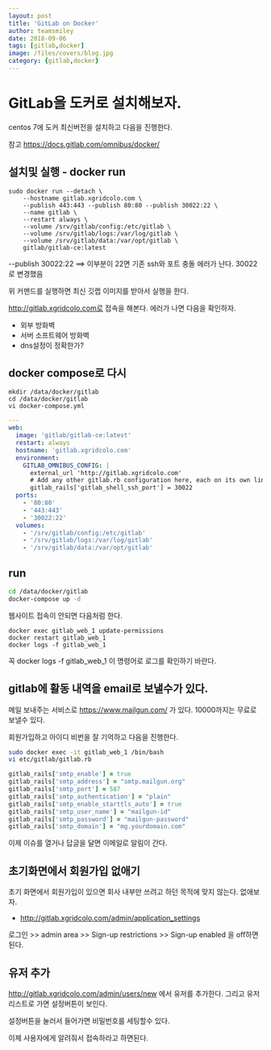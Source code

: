 ```yaml
---
layout: post
title: 'GitLab on Docker' 
author: teamsmiley
date: 2018-09-06
tags: [gitlab,docker]
image: /files/covers/blog.jpg
category: {gitlab,docker}
---
```


# GitLab을 도커로 설치해보자. 

centos 7에  도커 최신버전을 설치하고 다음을 진행한다. 

참고 <https://docs.gitlab.com/omnibus/docker/>

## 설치및 실행 - docker run

```
sudo docker run --detach \
    --hostname gitlab.xgridcolo.com \
    --publish 443:443 --publish 80:80 --publish 30022:22 \
    --name gitlab \
    --restart always \
    --volume /srv/gitlab/config:/etc/gitlab \
    --volume /srv/gitlab/logs:/var/log/gitlab \
    --volume /srv/gitlab/data:/var/opt/gitlab \
    gitlab/gitlab-ce:latest
```

--publish 30022:22  ==> 이부분이 22면 기존 ssh와 포트 충돌 에러가 난다. 30022로 변경했음

위 커맨드를 실행하면 최신 깃랩 이미지를 받아서 실행을 한다. 

http://gitlab.xgridcolo.com로 접속을 해본다. 에러가 나면 다음을 확인하자.

* 외부 방화벽
* 서버 소프트웨어 방화벽 
* dns설정이 정확한가?

## docker compose로 다시 

```
mkdir /data/docker/gitlab
cd /data/docker/gitlab
vi docker-compose.yml
```

```yml
---
web:
  image: 'gitlab/gitlab-ce:latest'
  restart: always
  hostname: 'gitlab.xgridcolo.com'
  environment:
    GITLAB_OMNIBUS_CONFIG: |
      external_url 'http://gitlab.xgridcolo.com'
      # Add any other gitlab.rb configuration here, each on its own line
      gitlab_rails['gitlab_shell_ssh_port'] = 30022
  ports:
    - '80:80'
    - '443:443'
    - '30022:22'
  volumes:
    - '/srv/gitlab/config:/etc/gitlab'
    - '/srv/gitlab/logs:/var/log/gitlab'
    - '/srv/gitlab/data:/var/opt/gitlab'
```

## run

```bash
cd /data/docker/gitlab
docker-compose up -d
```

웹사이트 접속이 안되면 다음처럼 한다.

```
docker exec gitlab_web_1 update-permissions
docker restart gitlab_web_1
docker logs -f gitlab_web_1
```

꼭 docker logs -f gitlab_web_1 이 명령어로 로그를 확인하기 바란다.

## gitlab에 활동 내역을 email로 보낼수가 있다. 

메일 보내주는 서비스로 https://www.mailgun.com/ 가 있다. 10000까지는 무료로 보낼수 있다.

회원가입하고 아이디 비번을 잘 기억하고 다음을 진행한다. 

```bash
sudo docker exec -it gitlab_web_1 /bin/bash
vi etc/gitlab/gitlab.rb
```

```rb
gitlab_rails['smtp_enable'] = true
gitlab_rails['smtp_address'] = "smtp.mailgun.org"
gitlab_rails['smtp_port'] = 587
gitlab_rails['smtp_authentication'] = "plain"
gitlab_rails['smtp_enable_starttls_auto'] = true
gitlab_rails['smtp_user_name'] = "mailgun-id"
gitlab_rails['smtp_password'] = "mailgun-password"
gitlab_rails['smtp_domain'] = "mg.yourdomain.com"
```

이제 이슈를 열거나 답글을 달면 이메일로 알림이 간다. 

## 초기화면에서 회원가입 없애기 

초기 화면에서 회원가입이 있으면 회사 내부만 쓰려고 하던 목적에 맞지 않는다. 없애보자.

* <http://gitlab.xgridcolo.com/admin/application_settings>

로그인 >> admin area >> Sign-up restrictions >> Sign-up enabled 을 off하면된다.

## 유저 추가 

<http://gitlab.xgridcolo.com/admin/users/new> 에서 유저를 추가한다. 그리고 유저 리스트로 가면 설정버튼이 보인다. 

설정버튼을 눌러서 들어가면 비밀번호를 세팅할수 있다. 

이제 사용자에게 알려줘서 접속하라고 하면된다.


